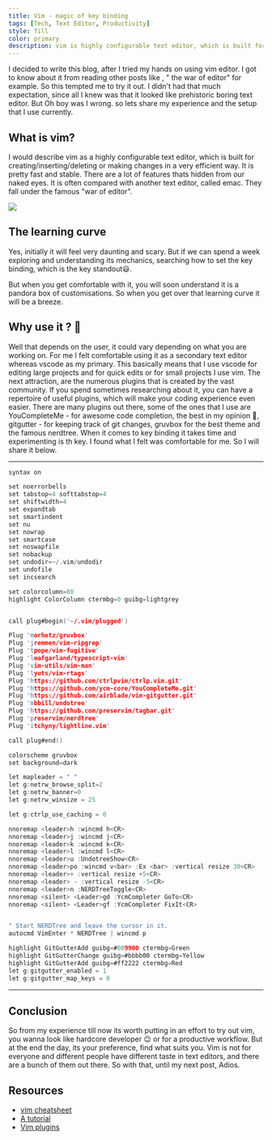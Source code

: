 ```yaml
---
title: Vim - magic of key binding
tags: [Tech, Text Editor, Productivity]
style: fill
color: primary
description: vim is highly configurable text editor, which is built for creating/inserting/deleting or making changes in a very efficient way.
---
```


I decided to write this blog, after I tried my hands on using vim editor. I got to know about it from reading other posts like , " the war of editor" for example. So this tempted me to try it out. I didn't had that much expectation, since all I knew was that it looked like prehistoric boring text editor. But Oh boy was I wrong. so lets share my experience and the setup that I use currently.

## What is vim?

I would describe vim as a highly configurable text editor, which is built for creating/inserting/deleting or making changes in a very efficient way. It is pretty fast and stable. There are a lot of features thats hidden from our naked eyes. It is often compared with another text editor, called emac. They fall under the famous "war of editor".

![](https://cmd.com/wp-content/uploads/2020/04/vim-emacs.gif)

## The learning curve

Yes, initially it will feel very daunting and scary. But if we can spend a week exploring and understanding its mechanics, searching how to set the key binding, which is the key standout😃.

But when you get comfortable with it, you will soon understand it is a pandora box of customisations. So when you get over that learning curve it will be a breeze.

## Why use it ? 🤔

Well that depends on the user, it could vary depending on what you are working on. For me I felt comfortable using it as a secondary text editor whereas vscode as my primary. This basically means that I use vscode for editing large projects and for quick edits or for small projects I use vim. The next attraction, are the numerous plugins that is created by the vast community. If you spend sometimes researching about it, you can have a repertoire of useful plugins, which will make your coding experience even easier. There are many plugins out there, some of the ones that I use are YouCompleteMe - for awesome code completion, the best in my opinion 💪, gitgutter - for keeping track of git changes, gruvbox for the best theme and the famous nerdtree. When it comes to key binding it takes time and experimenting is th key. I found what I felt was comfortable for me. So I will share it below.

----

```c
syntax on

set noerrorbells
set tabstop=4 softtabstop=4
set shiftwidth=4
set expandtab
set smartindent
set nu
set nowrap
set smartcase
set noswapfile
set nobackup
set undodir=~/.vim/undodir
set undofile
set incsearch

set colorcolumn=80
highlight ColorColumn ctermbg=0 guibg=lightgrey


call plug#begin('~/.vim/plugged')

Plug 'morhetz/gruvbox'
Plug 'jremmen/vim-ripgrep'
Plug 'tpope/vim-fugitive'
Plug 'leafgarland/typescript-vim'
Plug 'vim-utils/vim-man'
Plug 'lyuts/vim-rtags'
Plug 'https://github.com/ctrlpvim/ctrlp.vim.git'
Plug 'https://github.com/ycm-core/YouCompleteMe.git'
Plug 'https://github.com/airblade/vim-gitgutter.git'
Plug 'mbbill/undotree'
Plug 'https://github.com/preservim/tagbar.git'
Plug 'preservim/nerdtree'
Plug 'itchyny/lightline.vim'

call plug#end()

colorscheme gruvbox
set background=dark

let mapleader = " "
let g:netrw_browse_split=2
let g:netrw_banner=0
let g:netrw_winsize = 25

let g:ctrlp_use_caching = 0

nnoremap <leader>h :wincmd h<CR>
nnoremap <leader>j :wincmd j<CR>
nnoremap <leader>k :wincmd k<CR>
nnoremap <leader>l :wincmd l<CR>
nnoremap <leader>u :UndotreeShow<CR>
nnoremap <leader>po :wincmd v<bar> :Ex <bar> :vertical resize 30<CR>
nnoremap <leader>+ :vertical resize +5<CR>
nnoremap <leader> - :vertical resize -5<CR>
nnoremap <leader>n :NERDTreeToggle<CR>
nnoremap <silent> <Leader>gd :YcmCompleter GoTo<CR>
nnoremap <silent> <Leader>gf :YcmCompleter FixIt<CR>


" Start NERDTree and leave the cursor in it.
autocmd VimEnter * NERDTree | wincmd p

highlight GitGutterAdd guibg=#009900 ctermbg=Green
highlight GitGutterChange guibg=#bbbb00 ctermbg=Yellow
highlight GitGutterAdd guibg=#ff2222 ctermbg=Red
let g:gitgutter_enabled = 1
let g:gitgutter_map_keys = 0
```
----

## Conclusion

So from my experience till now its worth putting in an effort to try out vim, you wanna look like  hardcore developer 😉 or for a productive workflow. But at the end the day, its your preference, find what suits you. Vim is not for everyone and different people have different taste in text editors, and there are a bunch of them out there. So with that, until my next post, Adios.

## Resources

- [vim cheatsheet](https://vimsheet.com/)
- [A tutorial](https://www.youtube.com/watch?v=n9k9scbTuvQ&t=816s)
- [Vim plugins](https://vimawesome.com/)